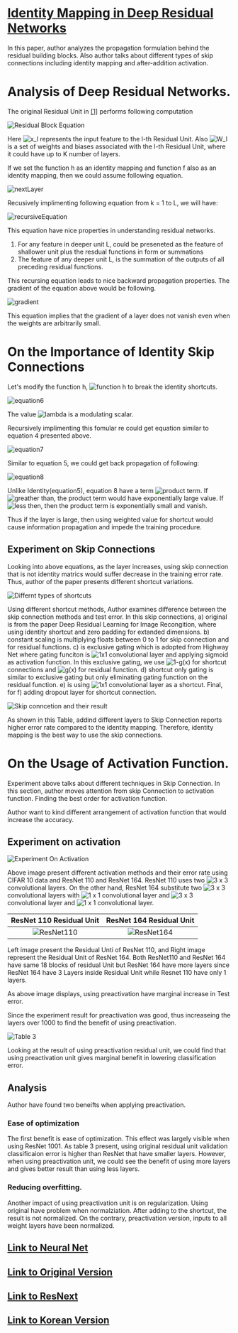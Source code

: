 # [Identity Mapping in Deep Residual Networks](https://arxiv.org/pdf/1603.05027.pdf)

In this paper, author analyzes the propagation formulation behind the residual building blocks. Also author talks about different types of skip connections including identity mapping and after-addition activation.

# Analysis of Deep Residual Networks.

The original Residual Unit in [\[1\]](https://arxiv.org/pdf/1512.03385.pdf) performs following computation

![Residual Block Equation](residualblockequation.PNG)

Here ![x_l](https://latex.codecogs.com/svg.image?x_l) represents the input feature to the l-th Residual Unit. Also ![W_l](https://latex.codecogs.com/svg.image?W_l) is a set of weights and biases associated with the l-th Residual Unit, where it could have up to K number of layers.

If we set the function h as an identity mapping and function f also as an identity mapping, then we could assume following equation.

![nextLayer](./nextLayer.png)

Recusively implimenting following equation from k = 1 to L, we will have:

![recursiveEquation](./recursiveEquation.png)

This equation have nice properties in understanding residual networks.

1. For any feature in deeper unit L, could be preseneted as the feature of shallower unit plus the resdual functions in form or summations
2. The feature of any deeper unit L, is the summation of the outputs of all preceding residual functions.

This recursing equation leads to nice backward propagation properties. The gradient of the equation above would be following.

![gradient](./gradient.png)

This equation implies that the gradient of a layer does not vanish even when the weights are arbitrarily small.

# On the Importance of Identity Skip Connections

Let's modify the function h, ![function h](https://latex.codecogs.com/svg.image?h(x_{l&plus;1})=\lambda_lx_l) to break the identity shortcuts.

![equation6](./equation6.png)

The value ![lambda](https://latex.codecogs.com/svg.image?%5Clambda_l) is a modulating scalar.

Recursively implimenting this fomular re could get equation similar to equation 4 presented above.

![equation7](./equation7.png)

Similar to equation 5, we could get back propagation of following:

![equation8](./equation8.png)

Unlike Identity(equation5), equation 8 have a term ![product term](https://latex.codecogs.com/svg.image?\prod_{i=l}^{L-1}{\lambda_i}). If ![greather than](https://latex.codecogs.com/svg.image?%5Clambda_i%3E1), the product term would have exponentially large value. If ![less then](https://latex.codecogs.com/svg.image?\lambda_i<1), then the product term is exponentially small and vanish.

Thus if the layer is large, then using weighted value for shortcut would cause information propagation and impede the training procedure.

## Experiment on Skip Connections

Looking into above equations, as the layer increases, using skip connection that is not identity matrics would suffer decrease in the training error rate. Thus, author of the paper presents different shortcut variations.

![Differnt types of shortcuts](./DifferentTypeOfShortcut.png)

Using different shortcut methods, Author examines difference between the skip connection methods and test error. In this skip connections, a) original is from the paper Deep Residual Learning for Image Recongition, where using identity shortcut and zero padding for extanded dimensions. b) constant scaling is multiplying floats between 0 to 1 for skip connection and for residual functions. c) is exclusive gating which is adopted from Highway Net where gating funciton is ![1x1](https://latex.codecogs.com/svg.image?1\times1) convolutional layer and applying sigmoid as activation function. In this exclusive gating, we use ![1-g(x)](https://latex.codecogs.com/svg.image?1-g(x)) for shortcut connections and ![g(x)](https://latex.codecogs.com/svg.image?g(x)) for residual function. d) shortcut only gating is similar to exclusive gating but only eliminating gating function on the residual function. e) is using ![1x1](https://latex.codecogs.com/svg.image?1\times1) convolutional layer as a shortcut. Final, for f) adding dropout layer for shortcut connection.

![Skip conncetion and their result](./SkipConnectionAndResult.png)

As shown in this Table, addind different layers to Skip Connection reports higher error rate compared to the identity mapping. Therefore, identity mapping is the best way to use the skip connections.

# On the Usage of Activation Function.

Experiment above talks about different techniques in Skip Connection. In this section, author moves attention from skip Connection to activation function. Finding the best order for activation function.

Author want to kind different arrangement of activation function that would increase the accuracy.

## Experiment on activation

![Experiment On Activation](ExperimentOnActivation.png)

Above image present different activation methods and their error rate using CIFAR 10 data and ResNet 110 and ResNet 164. ResNet 110 uses two ![3 x 3](https://latex.codecogs.com/svg.image?3\times3) convolutional layers. On the other hand, ResNet 164 substitute two ![3 x 3](https://latex.codecogs.com/svg.image?3\times3) convolutional layers with ![1 x 1](https://latex.codecogs.com/svg.image?1\times1) convolutional layer and ![3 x 3](https://latex.codecogs.com/svg.image?3\times3) convolutional layer and ![1 x 1](https://latex.codecogs.com/svg.image?1\times1) convolutional layer.

ResNet 110 Residual Unit | ResNet 164 Residual Unit
:-----------------------:|:---------------------------:
![ResNet110](ResNet110.png) | ![ResNet164](ResNet164.png)

Left image present the Residual Unti of ResNet 110, and Right image represent the Residual Unit of ResNet 164. Both ResNet110 and ResNet 164 have same 18 blocks of residual Unit but ResNet 164 have more layers since ResNet 164 have 3 Layers inside Residual Unit while Resnet 110 have only 1 layers.

As above image displays, using preactivation have marginal increase in Test error.

Since the experiment result for preactivation was good, thus increaseing the layers over 1000 to find the benefit of using preactivation.

![Table 3](.\Table3.png)

Looking at the result of using preactivation residual unit, we could find that using preactivation unit gives marginal benefit in lowering classification error.

## Analysis

Author have found two beneifts when applying preactivation.

### Ease of optimization

The first benefit is ease of optimization. This effect was largely visible when using ResNet 1001. As table 3 present, using original residual unit validation classificaion error is higher than ResNet that have smaller layers. However, when using preactivation unit, we could see the benefit of using more layers and gives better result than using less layers.

### Reducing overfitting.

Another impact of using preactivation unit is on regularization. Using original have problem when normalziation. After adding to the shortcut, the result is not normalized. On the contrary, preactivation version, inputs to all weight layers have been normalized.

## [Link to Neural Net](../../)
## [Link to Original Version](../)
## [Link to ResNext](../ResNext/)
## [Link to Korean Version](../Korean/V2)